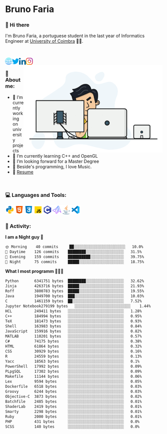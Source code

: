 # Bruno Faria

### 👋 Hi there

I'm Bruno Faria, a portuguese student in the last year of Informatics Engineer at [University of Coimbra](uc.pt/en) 👨‍🎓.

<br/>

[<img align="left" width="22px" alt="Website" src="https://github.com/brunofaria1322/brunofaria1322/blob/master/assets/social/global.svg"/>][website]
[<img align="left" width="22px" alt="Twitter" src="https://github.com/brunofaria1322/brunofaria1322/blob/master/assets/social/twitter.svg"/>][twitter]
[<img align="left" width="22px" alt="LinkedIn" src="https://github.com/brunofaria1322/brunofaria1322/blob/master/assets/social/linkedin.svg"/>][linkedin]
[<img align="left" width="22px" alt="Instagram" src="https://github.com/brunofaria1322/brunofaria1322/blob/master/assets/social/instagram.svg"/>][instagram]

<img align="right" height = "280" alt="GIF" src="https://github.com/brunofaria1322/brunofaria1322/blob/master/assets/animation.gif"/>

<br />

### 📕 About me:

- 🔭 I’m currently working on university projects
- 🌱 I’m currently learning C++ and OpenGL
- 💼 I’m looking forward for a Master Degree
- 💙 Beside's programming, I love Music.
- 📝 [Resume](https://en.wikipedia.org/wiki/HTTP_404)


<br />

### 💻 Languages and Tools:

<img align="left" width="30px" alt= "Python" src="https://github.com/brunofaria1322/brunofaria1322/blob/master/assets/skills/python.svg"/>
<img align="left" width="30px" alt= "Html5" src="https://github.com/brunofaria1322/brunofaria1322/blob/master/assets/skills/html5.svg"/>
<img align="left" width="30px" alt= "Css3" src="https://github.com/brunofaria1322/brunofaria1322/blob/master/assets/skills/css3.svg"/>
<img align="left" width="30px" alt= "JavaScript" src="https://github.com/brunofaria1322/brunofaria1322/blob/master/assets/skills/javascript.svg"/>
<img align="left" width="30px" alt= "C" src="https://github.com/brunofaria1322/brunofaria1322/blob/master/assets/skills/c.svg"/>
<img align="left" width="30px" alt= "Matlab" src="https://github.com/brunofaria1322/brunofaria1322/blob/master/assets/skills/matlab.svg"/>
<img align="left" width="30px" alt= "Java" src="https://github.com/brunofaria1322/brunofaria1322/blob/master/assets/skills/java.svg"/>
<img align="left" width="30px" alt= "Visual Studio Code" src="https://github.com/brunofaria1322/brunofaria1322/blob/master/assets/skills/vscode.svg"/>

<br />
<br />

### 🚩 Activity:

<!--START_SECTION:stats-->
**I am a Night guy 🌙** 

```text
🌞 Morning    40 commits     ██░░░░░░░░░░░░░░░░░░░░░░░	10.0% 
🌆 Daytime    126 commits    ████████░░░░░░░░░░░░░░░░░	31.5% 
🌃 Evening    159 commits    ██████████░░░░░░░░░░░░░░░	39.75% 
🌙 Night      75 commits     █████░░░░░░░░░░░░░░░░░░░░	18.75%

```
**What I most programm 👨🏽‍💻** 

```text
Python       6341751 bytes  ████████░░░░░░░░░░░░░░░░░	32.62% 
Jinja        4263716 bytes  █████░░░░░░░░░░░░░░░░░░░░	21.93% 
Roff         3800783 bytes  █████░░░░░░░░░░░░░░░░░░░░	19.55% 
Java         1949700 bytes  ███░░░░░░░░░░░░░░░░░░░░░░	10.03% 
C            1461159 bytes  ██░░░░░░░░░░░░░░░░░░░░░░░	7.52% 
Jupyter Notebook279199 bytes   ░░░░░░░░░░░░░░░░░░░░░░░░░	1.44% 
HCL          249411 bytes   ░░░░░░░░░░░░░░░░░░░░░░░░░	1.28% 
C++          184994 bytes   ░░░░░░░░░░░░░░░░░░░░░░░░░	0.95% 
TeX          181473 bytes   ░░░░░░░░░░░░░░░░░░░░░░░░░	0.93% 
Shell        163983 bytes   ░░░░░░░░░░░░░░░░░░░░░░░░░	0.84% 
JavaScript   159916 bytes   ░░░░░░░░░░░░░░░░░░░░░░░░░	0.82% 
MATLAB       110201 bytes   ░░░░░░░░░░░░░░░░░░░░░░░░░	0.57% 
C#           74175 bytes    ░░░░░░░░░░░░░░░░░░░░░░░░░	0.38% 
HTML         61864 bytes    ░░░░░░░░░░░░░░░░░░░░░░░░░	0.32% 
CSS          30929 bytes    ░░░░░░░░░░░░░░░░░░░░░░░░░	0.16% 
R            24559 bytes    ░░░░░░░░░░░░░░░░░░░░░░░░░	0.13% 
Yacc         18563 bytes    ░░░░░░░░░░░░░░░░░░░░░░░░░	0.1% 
PowerShell   17992 bytes    ░░░░░░░░░░░░░░░░░░░░░░░░░	0.09% 
PLpgSQL      17302 bytes    ░░░░░░░░░░░░░░░░░░░░░░░░░	0.09% 
Makefile     11144 bytes    ░░░░░░░░░░░░░░░░░░░░░░░░░	0.06% 
Lex          9594 bytes     ░░░░░░░░░░░░░░░░░░░░░░░░░	0.05% 
Dockerfile   6518 bytes     ░░░░░░░░░░░░░░░░░░░░░░░░░	0.03% 
Groovy       6244 bytes     ░░░░░░░░░░░░░░░░░░░░░░░░░	0.03% 
Objective-C  3873 bytes     ░░░░░░░░░░░░░░░░░░░░░░░░░	0.02% 
Batchfile    2485 bytes     ░░░░░░░░░░░░░░░░░░░░░░░░░	0.01% 
ShaderLab    2419 bytes     ░░░░░░░░░░░░░░░░░░░░░░░░░	0.01% 
Smarty       2298 bytes     ░░░░░░░░░░░░░░░░░░░░░░░░░	0.01% 
Ruby         2000 bytes     ░░░░░░░░░░░░░░░░░░░░░░░░░	0.01% 
PHP          431 bytes      ░░░░░░░░░░░░░░░░░░░░░░░░░	0.0% 
SCSS         140 bytes      ░░░░░░░░░░░░░░░░░░░░░░░░░	0.0%
```


<!--END_SECTION:stats-->


[website]: https://brunofaria1322.github.io
[twitter]: https://twitter.com/brunofaria_1322
[instagram]: https://instagram.com/brunofaria_1322
[linkedin]: https://linkedin.com/in/bruno-faria
